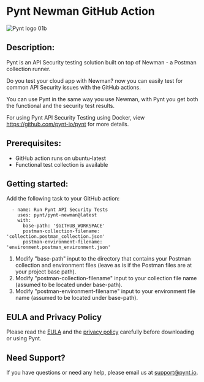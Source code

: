 # Pynt Newman GitHub Action

![Pynt logo 01b](https://user-images.githubusercontent.com/107360829/192101937-69d13fc8-f0f0-4e03-81f6-464fa5394115.png)

## Description:

Pynt is an API Security testing solution built on top of Newman - a Postman collection runner.

Do you test your cloud app with Newman? now you can easily test for common API Security issues with the GitHub actions.

You can use Pynt in the same way you use Newman, with Pynt you get both the functional and the security test results.

For using Pynt API Security Testing using Docker, view https://github.com/pynt-io/pynt for more details.

## Prerequisites:

- GitHub action runs on ubuntu-latest
- Functional test collection is available

## Getting started:

Add the following task to your GitHub action:

      - name: Run Pynt API Security Tests
        uses: pynt/pynt-newman@latest
        with:
          base-path: '$GITHUB_WORKSPACE'
          postman-collection-filename: 'collection.postman_collection.json'
          postman-environment-filename: 'environment.postman_environment.json'


1. Modify "base-path" input to the directory that contains your Postman collection and environment files (leave as is if the Postman files are at your project base path).
2. Modify "postman-collection-filename" input to your collection file name (assumed to be located under base-path).
3. Modify "postman-environment-filename" input to your environment file name (assumed to be located under base-path).

## EULA and Privacy Policy

Please read the [EULA](https://github.com/pynt-io/pynt/blob/main/EULA.md) and the [privacy policy](https://github.com/pynt-io/pynt/blob/main/Privacy-Policy.md) carefully before downloading or using Pynt.

## Need Support?

If you have questions or need any help, please email us at support@pynt.io.
